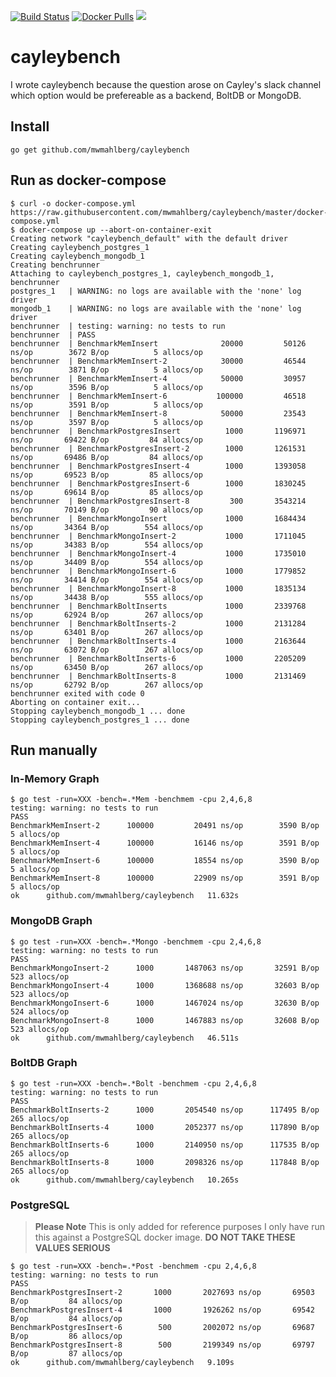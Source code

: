 [![Build Status](https://travis-ci.org/mwmahlberg/cayleybench.svg?branch=master)](https://travis-ci.org/mwmahlberg/cayleybench)
[![Docker Pulls](https://img.shields.io/docker/pulls/mwmahlberg/cayleybench.svg)](https://hub.docker.com/r/mwmahlberg/cayleybench/)
[![](https://imagelayers.io/badge/mwmahlberg/cayleybench:latest.svg)](https://imagelayers.io/?images=mwmahlberg/cayleybench:latest 'Get your own badge on imagelayers.io')

# cayleybench

I wrote cayleybench because the question arose on Cayley's slack channel
which option would be prefereable as a backend, BoltDB or MongoDB.

## Install

    go get github.com/mwmahlberg/cayleybench

## Run as docker-compose

    $ curl -o docker-compose.yml https://raw.githubusercontent.com/mwmahlberg/cayleybench/master/docker-compose.yml
    $ docker-compose up --abort-on-container-exit
    Creating network "cayleybench_default" with the default driver
    Creating cayleybench_postgres_1
    Creating cayleybench_mongodb_1
    Creating benchrunner
    Attaching to cayleybench_postgres_1, cayleybench_mongodb_1, benchrunner
    postgres_1   | WARNING: no logs are available with the 'none' log driver
    mongodb_1    | WARNING: no logs are available with the 'none' log driver
    benchrunner  | testing: warning: no tests to run
    benchrunner  | PASS
    benchrunner  | BenchmarkMemInsert       	   20000	     50126 ns/op	    3672 B/op	       5 allocs/op
    benchrunner  | BenchmarkMemInsert-2     	   30000	     46544 ns/op	    3871 B/op	       5 allocs/op
    benchrunner  | BenchmarkMemInsert-4     	   50000	     30957 ns/op	    3596 B/op	       5 allocs/op
    benchrunner  | BenchmarkMemInsert-6     	  100000	     46518 ns/op	    3591 B/op	       5 allocs/op
    benchrunner  | BenchmarkMemInsert-8     	   50000	     23543 ns/op	    3597 B/op	       5 allocs/op
    benchrunner  | BenchmarkPostgresInsert  	    1000	   1196971 ns/op	   69422 B/op	      84 allocs/op
    benchrunner  | BenchmarkPostgresInsert-2	    1000	   1261531 ns/op	   69486 B/op	      84 allocs/op
    benchrunner  | BenchmarkPostgresInsert-4	    1000	   1393058 ns/op	   69523 B/op	      85 allocs/op
    benchrunner  | BenchmarkPostgresInsert-6	    1000	   1830245 ns/op	   69614 B/op	      85 allocs/op
    benchrunner  | BenchmarkPostgresInsert-8	     300	   3543214 ns/op	   70149 B/op	      90 allocs/op
    benchrunner  | BenchmarkMongoInsert     	    1000	   1684434 ns/op	   34364 B/op	     554 allocs/op
    benchrunner  | BenchmarkMongoInsert-2   	    1000	   1711045 ns/op	   34383 B/op	     554 allocs/op
    benchrunner  | BenchmarkMongoInsert-4   	    1000	   1735010 ns/op	   34409 B/op	     554 allocs/op
    benchrunner  | BenchmarkMongoInsert-6   	    1000	   1779852 ns/op	   34414 B/op	     554 allocs/op
    benchrunner  | BenchmarkMongoInsert-8   	    1000	   1835134 ns/op	   34438 B/op	     555 allocs/op
    benchrunner  | BenchmarkBoltInserts     	    1000	   2339768 ns/op	   62924 B/op	     267 allocs/op
    benchrunner  | BenchmarkBoltInserts-2   	    1000	   2131284 ns/op	   63401 B/op	     267 allocs/op
    benchrunner  | BenchmarkBoltInserts-4   	    1000	   2163644 ns/op	   63072 B/op	     267 allocs/op
    benchrunner  | BenchmarkBoltInserts-6   	    1000	   2205209 ns/op	   63450 B/op	     267 allocs/op
    benchrunner  | BenchmarkBoltInserts-8   	    1000	   2131469 ns/op	   62792 B/op	     267 allocs/op
    benchrunner exited with code 0
    Aborting on container exit...
    Stopping cayleybench_mongodb_1 ... done
    Stopping cayleybench_postgres_1 ... done

## Run manually

### In-Memory Graph

    $ go test -run=XXX -bench=.*Mem -benchmem -cpu 2,4,6,8
    testing: warning: no tests to run
    PASS
    BenchmarkMemInsert-2	  100000	     20491 ns/op	    3590 B/op	       5 allocs/op
    BenchmarkMemInsert-4	  100000	     16146 ns/op	    3591 B/op	       5 allocs/op
    BenchmarkMemInsert-6	  100000	     18554 ns/op	    3590 B/op	       5 allocs/op
    BenchmarkMemInsert-8	  100000	     22909 ns/op	    3591 B/op	       5 allocs/op
    ok  	github.com/mwmahlberg/cayleybench	11.632s

### MongoDB Graph    

    $ go test -run=XXX -bench=.*Mongo -benchmem -cpu 2,4,6,8
    testing: warning: no tests to run
    PASS
    BenchmarkMongoInsert-2	    1000	   1487063 ns/op	   32591 B/op	     523 allocs/op
    BenchmarkMongoInsert-4	    1000	   1368688 ns/op	   32603 B/op	     523 allocs/op
    BenchmarkMongoInsert-6	    1000	   1467024 ns/op	   32630 B/op	     524 allocs/op
    BenchmarkMongoInsert-8	    1000	   1467883 ns/op	   32608 B/op	     523 allocs/op
    ok  	github.com/mwmahlberg/cayleybench	46.511s

### BoltDB Graph

    $ go test -run=XXX -bench=.*Bolt -benchmem -cpu 2,4,6,8
    testing: warning: no tests to run
    PASS
    BenchmarkBoltInserts-2	    1000	   2054540 ns/op	  117495 B/op	     265 allocs/op
    BenchmarkBoltInserts-4	    1000	   2052377 ns/op	  117890 B/op	     265 allocs/op
    BenchmarkBoltInserts-6	    1000	   2140950 ns/op	  117535 B/op	     265 allocs/op
    BenchmarkBoltInserts-8	    1000	   2098326 ns/op	  117848 B/op	     265 allocs/op
    ok  	github.com/mwmahlberg/cayleybench	10.265s

### PostgreSQL

> **Please Note** This is only added for reference purposes
> I only have run this against a PostgreSQL docker image.
> **DO NOT TAKE THESE VALUES SERIOUS**

    $ go test -run=XXX -bench=.*Post -benchmem -cpu 2,4,6,8
    testing: warning: no tests to run
    PASS
    BenchmarkPostgresInsert-2	    1000	   2027693 ns/op	   69503 B/op	      84 allocs/op
    BenchmarkPostgresInsert-4	    1000	   1926262 ns/op	   69542 B/op	      84 allocs/op
    BenchmarkPostgresInsert-6	     500	   2002072 ns/op	   69687 B/op	      86 allocs/op
    BenchmarkPostgresInsert-8	     500	   2199349 ns/op	   69797 B/op	      87 allocs/op
    ok  	github.com/mwmahlberg/cayleybench	9.109s
